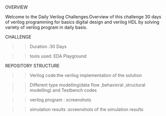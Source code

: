 OVERVIEW

Welcome to the Daily Verilog Challenges.Overview of this challenge 30 days of verilog programming for basics digital design and verilog HDL by solving variety of verilog program in daily basis.

CHALLENGE
  >>Duration :30 Days

  >>tools used: EDA Playground

REPOSITORY STRUCTURE

  >>Verilog code:the verilog implementation of the solution

  >>Different type modelling(data flow ,behavioral ,structural modelling) and Testbench codes

  >>verilog program : screenshots

  >> simulation results :screenshots of the simulation results
